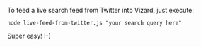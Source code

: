 To feed a live search feed from Twitter into Vizard, just execute:

    node live-feed-from-twitter.js "your search query here"

Super easy! :-)
